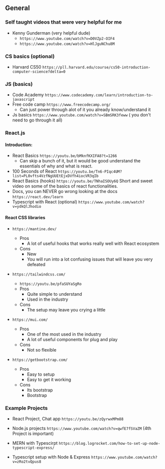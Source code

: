 ## General

### Self taught videos that were very helpful for me

- Kenny Gunderman (very helpful dude)
  - `https://www.youtube.com/watch?v=D0VZp2-OIF4`
  - `https://www.youtube.com/watch?v=HlJguNChu8M`

### CS basics (optional)

- Harvard CS50 `https://pll.harvard.edu/course/cs50-introduction-computer-science?delta=0`

### JS (basics)

- Code Academy `https://www.codecademy.com/learn/introduction-to-javascript`
- Free code camp `https://www.freecodecamp.org/`
  - Can just power through alot of it you already know/understand it
- Js basics `https://www.youtube.com/watch?v=SBmSRK3feww` ( you don't need to go through it all)

### React.js

#### Introduction:

- React Basics `https://youtu.be/bMknfKXIFA8?t=1266`
  - Can skip a bunch of it, but it would be good understand the essentials of why and what is react.
- 100 Seconds of React `https://youtu.be/Tn6-PIqc4UM?list=PL0vfts4VzfNgUUEtEjxDVfh4iocVR3qIb`
- React Basics (hooks) `https://youtu.be/TNhaISOUy6Q` Short and sweet video on some of the basics of react functionalities.
- Docs, you can NEVER go wrong looking at the docs `https://react.dev/learn`
- Typescript with React (optional) `https://www.youtube.com/watch?v=ydkQlJhodio`

#### React CSS libraries

- `https://mantine.dev/`

  - Pros
    - A lot of useful hooks that works really well with React ecosystem
  - Cons
    - New
    - You will run into a lot confusing issues that will leave you very defeated

- `https://tailwindcss.com/`
  - `https://youtu.be/pfaSUYaSgRo`
  - Pros
    - Quite simple to understand
    - Used in the industry
  - Cons
    - The setup may leave you crying a little
- `https://mui.com/`

  - Pros
    - One of the most used in the industry
    - A lot of useful components for plug and play
  - Cons
    - Not so flexible

- `https://getbootstrap.com/`
  - Pros
    - Easy to setup
    - Easy to get it working
  - Cons
    - Its bootstrap
    - Bootstrap

### Example Projects

- React Project, Chat app `https://youtu.be/zQyrwxMPm88`
- Node.js projects `https://www.youtube.com/watch?v=qwfE7fSVaZM` (4th Project is important)

- MERN with Typescirpt `https://blog.logrocket.com/how-to-set-up-node-typescript-express/`
- Typescript setup with Node & Express `https://www.youtube.com/watch?v=zRo2tvQpus8`
